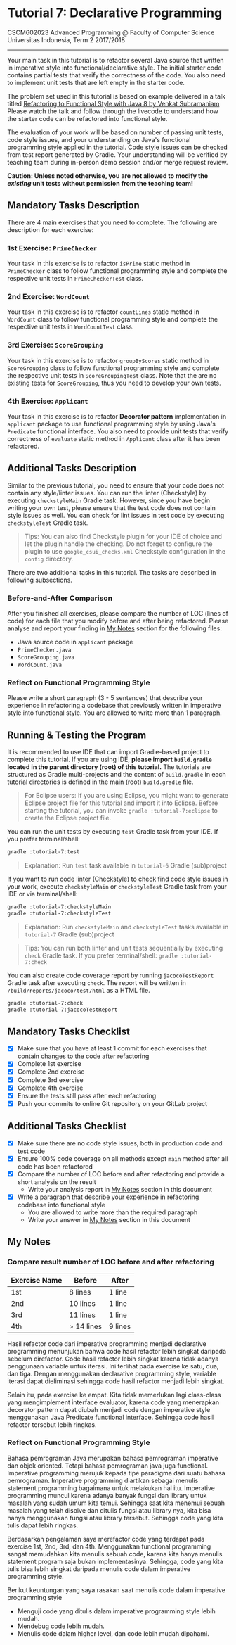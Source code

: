 # Tutorial 7: Declarative Programming

CSCM602023 Advanced Programming @ Faculty of Computer Science Universitas
Indonesia, Term 2 2017/2018

* * *

Your main task in this tutorial is to refactor several Java source that written
in imperative style into functional/declarative style. The initial starter code
contains partial tests that verify the correctness of the code. You also need to
implement unit tests that are left empty in the starter code.

The problem set used in this tutorial is based on example delivered in a talk
titled [Refactoring to Functional Style with Java 8 by Venkat Subramaniam](https://www.youtube.com/watch?v=wjF1WqGhoQI)
Please watch the talk and follow through the livecode to understand how the
starter code can be refactored into functional style.

The evaluation of your work will be based on number of passing unit tests,
code style issues, and your understanding on Java's functional programming
style applied in the tutorial. Code style issues can be checked from test
report generated by Gradle. Your understanding will be verified by teaching
team during in-person demo session and/or merge request review.

**Caution: Unless noted otherwise, you are not allowed to modify the _existing_
unit tests without permission from the teaching team!**

## Mandatory Tasks Description

There are 4 main exercises that you need to complete. The following are
description for each exercise:

### 1st Exercise: `PrimeChecker`

Your task in this exercise is to refactor `isPrime` static method in
`PrimeChecker` class to follow functional programming style and complete
the respective unit tests in `PrimeCheckerTest` class.

### 2nd Exercise: `WordCount`

Your task in this exercise is to refactor `countLines` static method in
`WordCount` class to follow functional programming style and complete the
respective unit tests in `WordCountTest` class.

### 3rd Exercise: `ScoreGrouping`

Your task in this exercise is to refactor `groupByScores` static method in
`ScoreGrouping` class to follow functional programming style and complete the
respective unit tests in `ScoreGroupingTest` class. Note that the are no
existing tests for `ScoreGrouping`, thus you need to develop your own tests.

### 4th Exercise: `Applicant`

Your task in this exercise is to refactor **Decorator pattern** implementation
in `applicant` package to use functional programming style by using Java's
`Predicate` functional interface. You also need to provide unit tests that
verify correctness of `evaluate` static method in `Applicant` class after
it has been refactored.

## Additional Tasks Description

Similar to the previous tutorial, you need to ensure that your code does not
contain any style/linter issues. You can run the linter (Checkstyle) by
executing `checkstyleMain` Gradle task. However, since you have begin writing
your own test, please ensure that the test code does not contain style issues
as well. You can check for lint issues in test code by executing
`checkstyleTest` Gradle task.

> Tips: You can also find Checkstyle plugin for your IDE of choice and let
> the plugin handle the checking. Do not forget to configure the plugin to
> use `google_csui_checks.xml` Checkstyle configuration in the `config`
> directory.

There are two additional tasks in this tutorial. The tasks are described in
following subsections.

### Before-and-After Comparison

After you finished all exercises, please compare the number of LOC (lines of
code) for each file that you modify before and after being refactored. Please
analyse and report your finding in [My Notes](#my-notes) section for the
following files:

- Java source code in `applicant` package
- `PrimeChecker.java`
- `ScoreGrouping.java`
- `WordCount.java`

### Reflect on Functional Programming Style

Please write a short paragraph (3 - 5 sentences) that describe your experience
in refactoring a codebase that previously written in imperative style into
functional style. You are allowed to write more than 1 paragraph.

## Running & Testing the Program

It is recommended to use IDE that can import Gradle-based project to complete this
tutorial. If you are using IDE, **please import `build.gradle` located in the
parent directory (root) of this tutorial.** The tutorials are structured as
Gradle multi-projects and the content of `build.gradle` in each tutorial
directories is defined in the main (root) `build.gradle` file.

> For Eclipse users: If you are using Eclipse, you might want to generate
> Eclipse project file for this tutorial and import it into Eclipse.
> Before starting the tutorial, you can invoke `gradle :tutorial-7:eclipse`
> to create the Eclipse project file.

You can run the unit tests by executing `test` Gradle task from your IDE. If you
prefer terminal/shell:

```bash
gradle :tutorial-7:test
```

> Explanation: Run `test` task available in `tutorial-6` Gradle (sub)project

If you want to run code linter (Checkstyle) to check find code style issues in
your work, execute `checkstyleMain` or `checkstyleTest` Gradle task from your IDE
or via terminal/shell:

```bash
gradle :tutorial-7:checkstyleMain
gradle :tutorial-7:checkstyleTest
```

> Explanation: Run `checkstyleMain` and `checkstyleTest` tasks available in
> `tutorial-7` Gradle (sub)project

> Tips: You can run both linter and unit tests sequentially by executing `check`
> Gradle task. If you prefer terminal/shell: `gradle :tutorial-7:check`

You can also create code coverage report by running `jacocoTestReport` Gradle
task after executing `check`. The report will be written in
`/build/reports/jacoco/test/html` as a HTML file.

```bash
gradle :tutorial-7:check
gradle :tutorial-7:jacocoTestReport
```

## Mandatory Tasks Checklist

- [x] Make sure that you have at least 1 commit for each exercises that contain
changes to the code after refactoring
- [x] Complete 1st exercise
- [x] Complete 2nd exercise
- [x] Complete 3rd exercise
- [x] Complete 4th exercise
- [x] Ensure the tests still pass after each refactoring
- [x] Push your commits to online Git repository on your GitLab project

## Additional Tasks Checklist

- [x] Make sure there are no code style issues, both in production code and
test code
- [x] Ensure 100% code coverage on all methods except `main` method after all
code has been refactored
- [x] Compare the number of LOC before and after refactoring and provide
a short analysis on the result
    - Write your analysis report in [My Notes](#my-notes) section in this
    document
- [x] Write a paragraph that describe your experience in refactoring codebase
into functional style
    - You are allowed to write more than the required paragraph
    - Write your answer in [My Notes](#my-notes) section in this document

## My Notes
### Compare result number of LOC before and after refactoring
| Exercise Name  | Before  | After  |
| ------------ | ------------ | ------------ |
| 1st | 8 lines  | 1 line |
| 2nd |  10 lines | 1 line |
| 3rd | 11 lines | 1 line |
| 4th |  > 14 lines | 9  lines |

Hasil refactor code dari imperative programming menjadi declarative programming menunjukan 
bahwa code hasil refactor lebih singkat daripada sebelum direfactor. Code hasil refactor 
lebih singkat karena tidak adanya penggunaan variable untuk iterasi. Ini terlihat pada exercise ke satu, dua, dan tiga.
Dengan menggunakan declarative programming style, variable iterasi dapat dieliminasi sehingga code hasil refactor menjadi
lebih singkat.

Selain itu, pada exercise ke empat. Kita tidak memerlukan lagi class-class yang mengimplement interface evaluator,
karena code yang menerapkan decorator pattern dapat diubah menjadi code dengan imperative style menggunakan Java
Predicate functional interface. Sehingga code hasil refactor tersebut lebih ringkas.

### Reflect on Functional Programming Style
Bahasa pemrograman Java merupakan bahasa pemrograman imperative dan objek oriented. Tetapi bahasa pemrograman 
java juga functional. Imperative programming merujuk kepada tipe paradigma dari suatu bahasa pemrograman. Imperative programming
diartikan sebagai menulis statement programming bagaimana untuk melakukan hal itu. Imperative programming
muncul karena adanya banyak fungsi dan library untuk masalah yang sudah umum kita temui. Sehingga saat kita 
menemui sebuah masalah yang telah disolve dan ditulis fungsi atau library nya, kita bisa hanya menggunakan
fungsi atau library tersebut. Sehingga code yang kita tulis dapat lebih ringkas.

Berdasarkan pengalaman saya merefactor code yang terdapat pada exercise 1st, 2nd, 3rd, dan 4th. Menggunakan functional programming sangat memudahkan kita menulis sebuah code, karena kita hanya menulis statement program saja bukan implementasinya. Sehingga, code yang kita tulis bisa lebih singkat daripada menulis code dalam imperative programming style.

Berikut keuntungan yang saya rasakan saat menulis code dalam imperative programming style
- Menguji code yang ditulis dalam imperative programming style lebih mudah.
- Mendebug code lebih mudah.
- Menulis code dalam higher level, dan code lebih mudah dipahami.